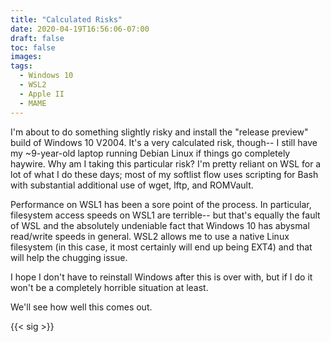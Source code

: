 ```yaml
---
title: "Calculated Risks"
date: 2020-04-19T16:56:06-07:00
draft: false
toc: false
images:
tags:
  - Windows 10
  - WSL2
  - Apple II
  - MAME
---
```


I'm about to do something slightly risky and install the "release preview" build of Windows 10 V2004. It's a very calculated risk, though-- I still have my ~9-year-old laptop running Debian Linux if things go completely haywire. Why am I taking this particular risk? I'm pretty reliant on WSL for a lot of what I do these days; most of my softlist flow uses scripting for Bash with substantial additional use of wget, lftp, and ROMVault.

Performance on WSL1 has been a sore point of the process. In particular, filesystem access speeds on WSL1 are terrible-- but that's equally the fault of WSL and the absolutely undeniable fact that Windows 10 has abysmal read/write speeds in general. WSL2 allows me to use a native Linux filesystem (in this case, it most certainly will end up being EXT4) and that will help the chugging issue.

I hope I don't have to reinstall Windows after this is over with, but if I do it won't be a completely horrible situation at least.

We'll see how well this comes out.

{{< sig >}}